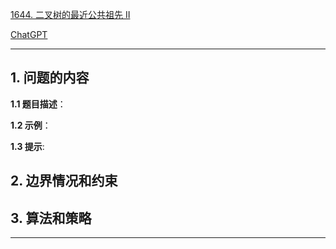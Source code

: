 [1644. 二叉树的最近公共祖先 II](https://leetcode.cn/problems/lowest-common-ancestor-of-a-binary-tree-ii)

[ChatGPT](chat.openai.com)

---

## 1. 问题的内容
**1.1 题目描述**：

**1.2 示例**：

**1.3 提示**:

## 2. 边界情况和约束


## 3. 算法和策略

---


